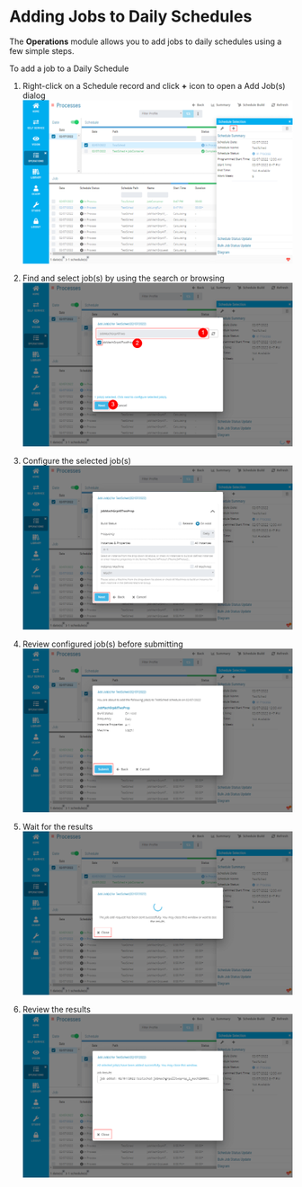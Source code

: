 # Adding Jobs to Daily Schedules


The **Operations** module allows you to add jobs to daily schedules using a few simple steps.

To add a job to a Daily Schedule

1. Right-click on a Schedule record and click **+** icon to open a Add Job(s) dialog
   ![Opening Add Job(s) dialog](../Resources/Images/SM/Adding-Jobs-to-Daily-Schedule1.png "Opening Add Job(s) dialog")

2. Find and select job(s) by using the search or browsing
   ![Searching and Selecting Jobs](../Resources/Images/SM/Adding-Jobs-to-Daily-Schedule2.png "Searching and Selecting Jobs")

3. Configure the selected job(s)
   ![Configuring Jobs to add](../Resources/Images/SM/Adding-Jobs-to-Daily-Schedule3.png "Configuring Jobs to add")

4. Review configured job(s) before submitting
   ![Reviewing Jobs and configurations](../Resources/Images/SM/Adding-Jobs-to-Daily-Schedule4.png "Reviewing Jobs and configurations")

5. Wait for the results
   ![Waiting for the Add Job results](../Resources/Images/SM/Adding-Jobs-to-Daily-Schedule5.png "Waiting for the Add Job results")

6. Review the results
   ![Reviewing Add Job results](../Resources/Images/SM/Adding-Jobs-to-Daily-Schedule6.png "Reviewing Add Job results")
